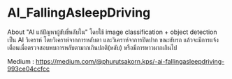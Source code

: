 # AI_FallingAsleepDriving
 About "AI แก้ปัญหาผู้ขับขี่หลับใน" โดยใช้ image classification + object detection เป็น AI วิเคราห์ โดยวิเคราห์จากการหลับตา และวิเคราห์จาการปิดปาก ขณะขับรถ แล้วจะมีการแจ้งเตือนเมื่อตรวจสอบพบการหลับตามากเกินปกติ(หลับ) หรือมีการหาวมากเกินไป

Medium : https://medium.com/@phurutsakorn.kps/️-ai-fallingasleepdriving-993ce04ccfcc
